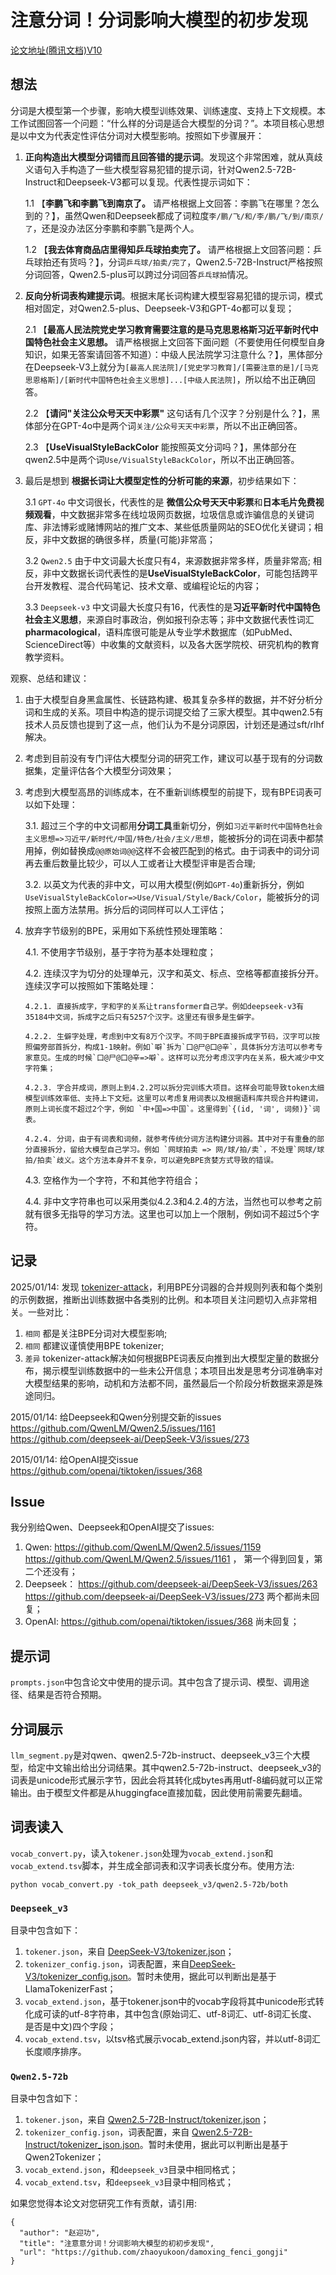 # 注意分词！分词影响大模型的初步发现

[论文地址(腾讯文档)V10](https://docs.qq.com/pdf/DT095ZktteVVJTE5K)

## 想法

分词是大模型第一个步骤，影响大模型训练效果、训练速度、支持上下文规模。本工作试图回答一个问题：“什么样的分词是适合大模型的分词？”。本项目核心思想是以中文为代表定性评估分词对大模型影响。按照如下步骤展开：

1. **正向构造出大模型分词错而且回答错的提示词**。发现这个非常困难，就从真歧义语句入手构造了一些大模型容易犯错的提示词，针对Qwen2.5-72B-Instruct和Deepseek-V3都可以复现。代表性提示词如下：
   
   1.1 【**李鹏飞和李鹏飞到南京了。** 请严格根据上文回答：李鹏飞在哪里？怎么到的？】，虽然Qwen和Deepseek都成了词粒度`李/鹏/飞/和/李/鹏/飞/到/南京/了`，还是没办法区分李鹏和李鹏飞是两个人。

   1.2 【**我去体育商品店里得知乒乓球拍卖完了。** 请严格根据上文回答问题：乒乓球拍还有货吗？】，分词`乒乓球/拍卖/完了`，Qwen2.5-72B-Instruct严格按照分词回答，Qwen2.5-plus可以跨过分词回答`乒乓球拍`情况。
   
3. **反向分析词表构建提示词**。根据末尾长词构建大模型容易犯错的提示词，模式相对固定，对Qwen2.5-plus、Deepseek-V3和GPT-4o都可以复现；
   
   2.1 【**最高人民法院党史学习教育需要注意的是马克思恩格斯习近平新时代中国特色社会主义思想。** 请严格根据上文回答下面问题（不要使用任何模型自身知识，如果无答案请回答不知道）：中级人民法院学习注意什么？】，黑体部分在Deepseek-V3上就分为`[最高人民法院]/[党史学习教育]/[需要注意的是]/[马克思恩格斯]/[新时代中国特色社会主义思想]...[中级人民法院]`，所以给不出正确回答。
   
   2.2 【**请问\"关注公众号天天中彩票\"** 这句话有几个汉字？分别是什么？】，黑体部分在GPT-4o中是两个词`关注/公众号天天中彩票`，所以不出正确回答。
   
   2.3 【**UseVisualStyleBackColor** 能按照英文分词吗？】，黑体部分在qwen2.5中是两个词`Use/VisualStyleBackColor`，所以不出正确回答。
   
3. 最后是想到 **根据长词让大模型定性的分析可能的来源**，初步结果如下：
   
   3.1 `GPT-4o` 中文词很长，代表性的是 **微信公众号天天中彩票**和**日本毛片免费视频观看**，中文数据非常多在线垃圾网页数据，垃圾信息或诈骗信息的关键词库、非法博彩或赌博网站的推广文本、某些低质量网站的SEO优化关键词；相反，非中文数据的确很多样，质量(可能)非常高；
   
   3.2 `Qwen2.5` 由于中文词最大长度只有4，来源数据非常多样，质量非常高; 相反，非中文数据长词代表性的是**UseVisualStyleBackColor**，可能包括跨平台开发教程、混合代码笔记、技术文章、或编程论坛的内容；
   
   3.3 `Deepseek-v3` 中文词最大长度只有16，代表性的是**习近平新时代中国特色社会主义思想**，来源自时事政治，例如报刊杂志等；非中文数据代表性词汇**pharmacological**，语料库很可能是从专业学术数据库（如PubMed、ScienceDirect等）中收集的文献资料，以及各大医学院校、研究机构的教育教学资料。

观察、总结和建议：

1. 由于大模型自身黑盒属性、长链路构建、极其复杂多样的数据，并不好分析分词和生成的关系。项目中构造的提示词提交给了三家大模型。其中qwen2.5有技术人员反馈也提到了这一点，他们认为不是分词原因，计划还是通过sft/rlhf解决。
   
2. 考虑到目前没有专门评估大模型分词的研究工作，建议可以基于现有的分词数据集，定量评估各个大模型分词效果；

3. 考虑到大模型高昂的训练成本，在不重新训练模型的前提下，现有BPE词表可以如下处理：
  
    3.1. 超过三个字的中文词都用**分词工具**重新切分，例如`习近平新时代中国特色社会主义思想=>习近平/新时代/中国/特色/社会/主义/思想`，能被拆分的词在词表中都禁用掉，例如替换成`@@原始词@@`这样不会被匹配到的格式。由于词表中的词分词再去重后数量比较少，可以人工或者让大模型评审是否合理;

    3.2. 以英文为代表的非中文，可以用大模型(例如`GPT-4o`)重新拆分，例如`UseVisualStyleBackColor=>Use/Visual/Style/Back/Color`，能被拆分的词按照上面方法禁用。拆分后的词同样可以人工评估；

4. 放弃字节级别的BPE，采用如下系统性预处理策略：

   4.1. 不使用字节级别，基于字符为基本处理粒度；
   
   4.2. 连续汉字为切分的处理单元，汉字和英文、标点、空格等都直接拆分开。连续汉字可以按照如下策略处理：

       4.2.1. 直接拆成字，字和字的关系让transformer自己学。例如deepseek-v3有35184中文词，拆成字之后只有5257个汉字。这里还有很多是生僻字。

       4.2.2. 生僻字处理，考虑到中文有8万个汉字。不同于BPE直接拆成字节码，汉字可以按照偏旁部首拆分，构成1-1映射。例如`噼`拆为`口@尸@口@辛`，具体拆分方法可以参考专家意见。生成的时候`口@尸@口@辛=>噼`。这样可以充分考虑汉字内在关系，极大减少中文字符集；
   
       4.2.3. 字合并成词，原则上到4.2.2可以拆分完训练大项目。这样会可能导致token太细模型训练效率低、支持上下文短。这里可以考虑复用词表以及根据语料库共现合并构建词，原则上词长度不超过2个字，例如 `中+国=>中国`。这里得到`{(id, '词', 词频)}`词表。

       4.2.4. 分词，由于有词表和词频，就参考传统分词方法构建分词器。其中对于有重叠的部分直接拆分，留给大模型自己学习。例如 `网球拍卖 => 网/球/拍/卖`，不处理`网球/球拍/拍卖`歧义。这个方法本身并不复杂，可以避免BPE贪婪方式导致的错误。
   
   4.3. 空格作为一个字符，不和其他字符组合；

   4.4. 非中文字符串也可以采用类似4.2.3和4.2.4的方法，当然也可以参考之前就有很多无指导的学习方法。这里也可以加上一个限制，例如词不超过5个字符。

## 记录

2025/01/14: 发现 [tokenizer-attack](https://github.com/alisawuffles/tokenizer-attack)，利用BPE分词器的合并规则列表和每个类别的示例数据，推断出训练数据中各类别的比例。和本项目关注问题切入点非常相关。一些对比：
1. `相同` 都是关注BPE分词对大模型影响;
2. `相同` 都建议谨慎使用BPE tokenizer;
3. `差异` tokenizer-attack解决如何根据BPE词表反向推到出大模型定量的数据分布，揭示模型训练数据中的一些未公开信息；本项目出发是思考分词准确率对大模型结果的影响，动机和方法都不同，虽然最后一个阶段分析数据来源是殊途同归。

2015/01/14: 给Deepseek和Qwen分别提交新的issues https://github.com/QwenLM/Qwen2.5/issues/1161 https://github.com/deepseek-ai/DeepSeek-V3/issues/273 

2015/01/14: 给OpenAI提交issue https://github.com/openai/tiktoken/issues/368

## Issue

我分别给Qwen、Deepseek和OpenAI提交了issues:
1. Qwen: https://github.com/QwenLM/Qwen2.5/issues/1159 https://github.com/QwenLM/Qwen2.5/issues/1161 ， 第一个得到回复，第二个还没有；
2. Deepseek： https://github.com/deepseek-ai/DeepSeek-V3/issues/263  https://github.com/deepseek-ai/DeepSeek-V3/issues/273 两个都尚未回复；
3. OpenAI: https://github.com/openai/tiktoken/issues/368 尚未回复；

## 提示词
`prompts.json`中包含论文中使用的提示词。其中包含了提示词、模型、调用途径、结果是否符合预期。


## 分词展示

`llm_segment.py`是对qwen、qwen2.5-72b-instruct、deepseek_v3三个大模型，给定中文输出给出分词结果。其中qwen2.5-72b-instruct、deepseek_v3的词表是unicode形式展示字节，因此会将其转化成bytes再用utf-8编码就可以正常输出。由于模型文件都是从huggingface直接加载，因此使用前需要先翻墙。

## 词表读入

`vocab_convert.py`，读入`tokener.json`处理为`vocab_extend.json`和 `vocab_extend.tsv`脚本，并生成全部词表和汉字词表长度分布。使用方法:

`python vocab_convert.py -tok_path deepseek_v3/qwen2.5-72b/both`

### `Deepseek_v3`
目录中包含如下：
1. `tokener.json`，来自 [DeepSeek-V3/tokenizer.json](https://huggingface.co/deepseek-ai/DeepSeek-V3/blob/main/tokenizer.json)；
2. `tokenizer_config.json`，词表配置，来自[DeepSeek-V3/tokenizer_config.json](https://huggingface.co/deepseek-ai/DeepSeek-V3/blob/main/tokenizer_config.json)。暂时未使用，据此可以判断出是基于LlamaTokenizerFast；
3. `vocab_extend.json`，基于tokener.json中的vocab字段将其中unicode形式转化成可读的utf-8字符串，其中包含(原始词汇、utf-8词汇、utf-8词汇长度、是否是中文)四个字段；
4. `vocab_extend.tsv`，以tsv格式展示vocab_extend.json内容，并以utf-8词汇长度顺序排序。


### `Qwen2.5-72b`
目录中包含如下：
1. `tokener.json`，来自 [Qwen2.5-72B-Instruct/tokenizer.json](https://huggingface.co/Qwen/Qwen2.5-72B-Instruct/blob/main/tokenizer.json)；
2. `tokenizer_config.json`，词表配置，来自 [Qwen2.5-72B-Instruct/tokenizer_json.json](https://huggingface.co/Qwen/Qwen2.5-72B-Instruct/blob/main/tokenizer_json.json)。暂时未使用，据此可以判断出是基于Qwen2Tokenizer；
3. `vocab_extend.json`，和`deepseek_v3`目录中相同格式；
4. `vocab_extend.tsv`，和`deepseek_v3`目录中相同格式；

如果您觉得本论文对您研究工作有贡献，请引用:
```
{
  "author": "赵迎功",
  "title": "注意意分词！分词影响大模型的初初步发现",
  "url": "https://github.com/zhaoyukoon/damoxing_fenci_gongji"
}
```
